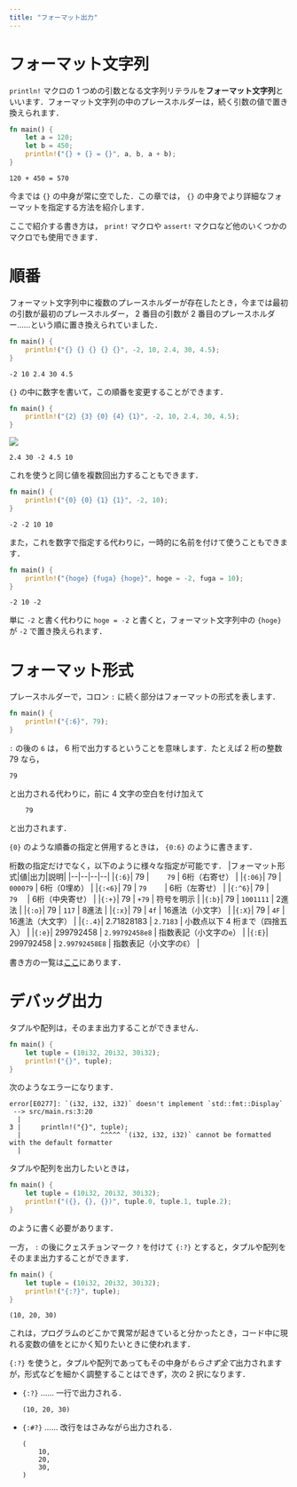 ```yaml
---
title: "フォーマット出力"
---
```


# フォーマット文字列
`println!` マクロの 1 つめの引数となる文字列リテラルを**フォーマット文字列**といいます．フォーマット文字列の中のプレースホルダーは，続く引数の値で置き換えられます．

```rust
fn main() {
    let a = 120;
    let b = 450;
    println!("{} + {} = {}", a, b, a + b);
}
```
```none:標準出力
120 + 450 = 570
```
今までは `{}` の中身が常に空でした．この章では， `{}` の中身でより詳細なフォーマットを指定する方法を紹介します．

ここで紹介する書き方は， `print!` マクロや `assert!` マクロなど他のいくつかのマクロでも使用できます．
# 順番
フォーマット文字列中に複数のプレースホルダーが存在したとき，今までは最初の引数が最初のプレースホルダー， 2 番目の引数が 2 番目のプレースホルダー……という順に置き換えられていました．
```rust
fn main() {
    println!("{} {} {} {} {}", -2, 10, 2.4, 30, 4.5);
}
```
```none:標準出力
-2 10 2.4 30 4.5
```
`{}` の中に数字を書いて，この順番を変更することができます．
```rust
fn main() {
    println!("{2} {3} {0} {4} {1}", -2, 10, 2.4, 30, 4.5);
}
```
![](https://storage.googleapis.com/zenn-user-upload/humiekrhwzp58cnrbgp9wdnqyvst)
```none:標準出力
2.4 30 -2 4.5 10
```
これを使うと同じ値を複数回出力することもできます．
```rust
fn main() {
    println!("{0} {0} {1} {1}", -2, 10);
}
```
```none:標準出力
-2 -2 10 10
```
また，これを数字で指定する代わりに，一時的に名前を付けて使うこともできます．
```rust
fn main() {
    println!("{hoge} {fuga} {hoge}", hoge = -2, fuga = 10);
}
```
```text:標準出力
-2 10 -2
```
単に `-2` と書く代わりに `hoge = -2` と書くと，フォーマット文字列中の `{hoge}` が `-2` で置き換えられます．
# フォーマット形式
プレースホルダーで，コロン `:` に続く部分はフォーマットの形式を表します．
```rust
fn main() {
    println!("{:6}", 79);
}
```
`:` の後の `6` は， 6 桁で出力するということを意味します．たとえば 2 桁の整数 79 なら，
```text:標準出力
79
```
と出力される代わりに，前に 4 文字の空白を付け加えて
```text:標準出力
    79
```
と出力されます．

`{0}` のような順番の指定と併用するときは， `{0:6}` のように書きます．

桁数の指定だけでなく，以下のように様々な指定が可能です．
|フォーマット形式|値|出力|説明|
|--|--|--|--|
|`{:6}`| 79 | `    79` | 6桁（右寄せ） |
|`{:06}`| 79 | `000079` | 6桁（0埋め） |
|`{:<6}`| 79 | `79    ` | 6桁（左寄せ） |
|`{:^6}`| 79 | `  79  ` | 6桁（中央寄せ） |
|`{:+}`| 79 | `+79` | 符号を明示 |
|`{:b}`| 79 | `1001111` | 2進法 |
|`{:o}`| 79 | `117` | 8進法 |
|`{:x}`| 79 | `4f` | 16進法（小文字） |
|`{:X}`| 79 | `4F` | 16進法（大文字） |
|`{:.4}`| 2.71828183 | `2.7183` | 小数点以下 4 桁まで（四捨五入） |
|`{:e}`| 299792458 | `2.99792458e8` | 指数表記（小文字の`e`） |
|`{:E}`| 299792458 | `2.99792458E8` | 指数表記（小文字の`E`） |

書き方の一覧は[ここ](https://doc.rust-lang.org/std/fmt/)にあります．

# デバッグ出力
タプルや配列は，そのまま出力することができません．
```rust
fn main() {
    let tuple = (10i32, 20i32, 30i32);
    println!("{}", tuple);
}
```
次のようなエラーになります．
```
error[E0277]: `(i32, i32, i32)` doesn't implement `std::fmt::Display`
 --> src/main.rs:3:20
  |
3 |     println!("{}", tuple);
  |                    ^^^^^ `(i32, i32, i32)` cannot be formatted with the default formatter
  |
```
タプルや配列を出力したいときは，
```rust
fn main() {
    let tuple = (10i32, 20i32, 30i32);
    println!("({}, {}, {})", tuple.0, tuple.1, tuple.2);
}
```
のように書く必要があります．

一方， `:` の後にクェスチョンマーク `?` を付けて `{:?}` とすると，タプルや配列をそのまま出力することができます．
```rust
fn main() {
    let tuple = (10i32, 20i32, 30i32);
    println!("{:?}", tuple);
}
```
```-:標準出力
(10, 20, 30)
```
これは，プログラムのどこかで異常が起きていると分かったとき，コード中に現れる変数の値をとにかく知りたいときに使われます．

`{:?}` を使うと，タプルや配列であってもその中身が*もらさず全て*出力されますが，形式などを細かく調整することはできず，次の 2 択になります．

- `{:?}` …… 一行で出力される．
  ```
  (10, 20, 30)
  ```
- `{:#?}` …… 改行をはさみながら出力される．
  ```
  (
      10,
      20,
      30,
  )
  ```
